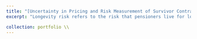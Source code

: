 ```yaml
---
title: "[Uncertainty in Pricing and Risk Measurement of Survivor Contracts](https://github.com/kenrickraymond/Longevity-Instrument-Pricing)"
excerpt: "Longevity risk refers to the risk that pensioners live for longer than pricing assumptions resulting in unanticipated losses for pension funds. While longevity risk is traditionally transferred through reinsurance, there is increasing interest in transferring this risk to capital markets through standardized securities such as survivor swaps. An issue arises because of the financial market for survivor-linked products is not as mature as traditional financial markets hence there is currently no consensus on the appropriate model for survival rates nor model for risk-neutral transformations. This project compares the behavior of four survivor models and eight premium principles and discusses the impact of these choices on the valuation of survivor swaps. <br/><br/> After discussing the valuation of survivor contracts, we go further and present a framework for calculating risk metrics for the survivor contracts. Indeed, with the recent interest in standardized securities to transfer longevity risk, there is a need for financial institutions to evaluate possible losses to determine capital allocation in line with regulatory requirements (in this case, [Solvency II](https://ec.europa.eu/commission/presscorner/detail/el/MEMO_15_3120)). This project was accomplished early 2023 to mid 2024 using the programming language R. <br/>"

collection: portfolio \\
---
```

<!-- 
This is an item in your portfolio. It can be have images or nice text. If you name the file .md, it will be parsed as markdown. If you name the file .html, it will be parsed as HTML.  -->
